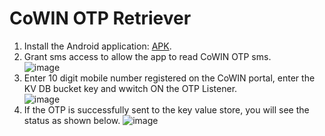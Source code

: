 CoWIN OTP Retriever
=================

1. Install the Android application: [APK](../../CoWinOtpRetreiver.apk).
2. Grant sms access to allow the app to read CoWIN OTP sms.  
![image](https://user-images.githubusercontent.com/3753228/117947493-df870480-b32d-11eb-923d-47efa55f9586.png)
3. Enter 10 digit mobile number registered on the CoWIN portal, enter the KV DB bucket key and wwitch ON the OTP Listener.  
![image](https://user-images.githubusercontent.com/3753228/117948585-e4988380-b32e-11eb-9837-9abdda21c23e.png)
6. If the OTP is successfully sent to the key value store, you will see the status as shown below.
![image](https://user-images.githubusercontent.com/3753228/117948497-ce8ac300-b32e-11eb-99e7-94b16930fde0.png)
